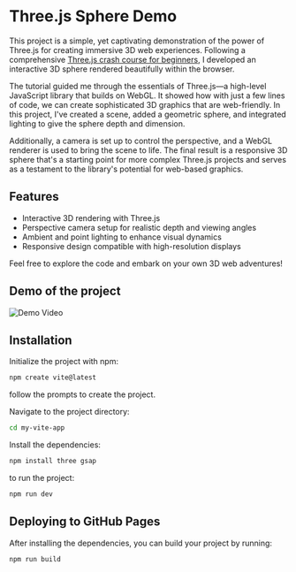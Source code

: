 # Three.js Sphere Demo

This project is a simple, yet captivating demonstration of the power of Three.js for creating immersive 3D web experiences. Following a comprehensive [Three.js crash course for beginners](https://www.youtube.com/watch?v=_OwJV2xL8M8), I developed an interactive 3D sphere rendered beautifully within the browser.

The tutorial guided me through the essentials of Three.js—a high-level JavaScript library that builds on WebGL. It showed how with just a few lines of code, we can create sophisticated 3D graphics that are web-friendly. In this project, I've created a scene, added a geometric sphere, and integrated lighting to give the sphere depth and dimension.

Additionally, a camera is set up to control the perspective, and a WebGL renderer is used to bring the scene to life. The final result is a responsive 3D sphere that's a starting point for more complex Three.js projects and serves as a testament to the library's potential for web-based graphics.

## Features

- Interactive 3D rendering with Three.js
- Perspective camera setup for realistic depth and viewing angles
- Ambient and point lighting to enhance visual dynamics
- Responsive design compatible with high-resolution displays

Feel free to explore the code and embark on your own 3D web adventures!

## Demo of the project
![Demo Video](threejs.gif)

## Installation

Initialize the project with npm:

```bash
npm create vite@latest
```
follow the prompts to create the project.

Navigate to the project directory:

```bash
cd my-vite-app
```

Install the dependencies:

```bash
npm install three gsap
```

to run the project:

```bash
npm run dev
```
## Deploying to GitHub Pages

After installing the dependencies, you can build your project by running:

```bash
npm run build
```
